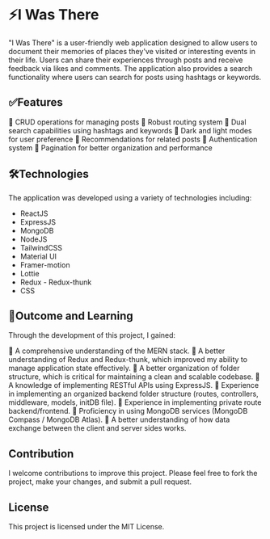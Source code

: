 # ⚡️I Was There

"I Was There" is a user-friendly web application designed to allow users to document their memories of places they've visited or interesting events in their life. Users can share their experiences through posts and receive feedback via likes and comments. The application also provides a search functionality where users can search for posts using hashtags or keywords.

## ✅Features

📌 CRUD operations for managing posts
📌 Robust routing system
📌 Dual search capabilities using hashtags and keywords
📌 Dark and light modes for user preference
📌 Recommendations for related posts
📌 Authentication system
📌 Pagination for better organization and performance

## 🛠Technologies

The application was developed using a variety of technologies including:

- ReactJS
- ExpressJS
- MongoDB
- NodeJS
- TailwindCSS
- Material UI
- Framer-motion
- Lottie
- Redux - Redux-thunk
- CSS

## 🚀Outcome and Learning

Through the development of this project, I gained:

📌 A comprehensive understanding of the MERN stack.
📌 A better understanding of Redux and Redux-thunk, which improved my ability to manage application state effectively.
📌 A better organization of folder structure, which is critical for maintaining a clean and scalable codebase.
📌 A knowledge of implementing RESTful APIs using ExpressJS.
📌 Experience in implementing an organized backend folder structure (routes, controllers, middleware, models, initDB file).
📌 Experience in implementing private route backend/frontend.
📌 Proficiency in using MongoDB services (MongoDB Compass / MongoDB Atlas).
📌 A better understanding of how data exchange between the client and server sides works.

## Contribution

I welcome contributions to improve this project. Please feel free to fork the project, make your changes, and submit a pull request.

## License

This project is licensed under the MIT License.
